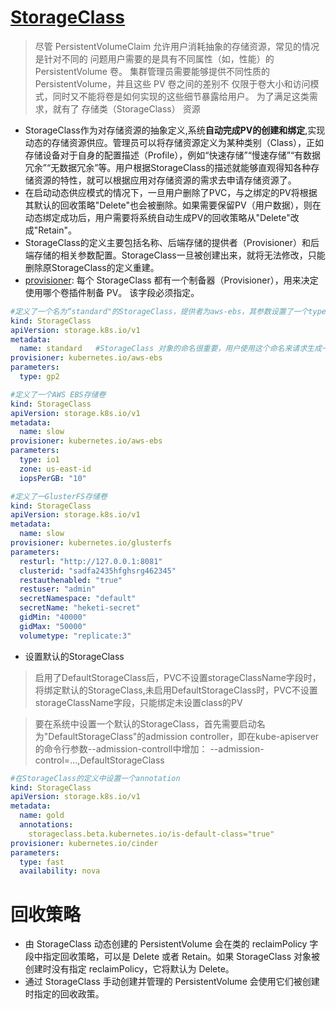 # [StorageClass](https://v1-21.docs.kubernetes.io/zh/docs/concepts/storage/storage-classes/)
>尽管 PersistentVolumeClaim 允许用户消耗抽象的存储资源，常见的情况是针对不同的 问题用户需要的是具有不同属性（如，性能）的 PersistentVolume 卷。 集群管理员需要能够提供不同性质的 PersistentVolume，并且这些 PV 卷之间的差别不 仅限于卷大小和访问模式，同时又不能将卷是如何实现的这些细节暴露给用户。 为了满足这类需求，就有了 存储类（StorageClass） 资源
* StorageClass作为对存储资源的抽象定义,系统**自动完成PV的创建和绑定**,实现动态的存储资源供应。管理员可以将存储资源定义为某种类别（Class），正如存储设备对于自身的配置描述（Profile），例如“快速存储”“慢速存储”“有数据冗余”“无数据冗余”等。用户根据StorageClass的描述就能够直观得知各种存储资源的特性，就可以根据应用对存储资源的需求去申请存储资源了。
* 在启动动态供应模式的情况下，一旦用户删除了PVC，与之绑定的PV将根据其默认的回收策略"Delete"也会被删除。如果需要保留PV（用户数据），则在动态绑定成功后，用户需要将系统自动生成PV的回收策略从"Delete"改成"Retain"。
* StorageClass的定义主要包括名称、后端存储的提供者（Provisioner）和后端存储的相关参数配置。StorageClass一旦被创建出来，就将无法修改，只能删除原StorageClass的定义重建。
* [provisioner](https://v1-21.docs.kubernetes.io/zh/docs/concepts/storage/storage-classes/#provisioner): 每个 StorageClass 都有一个制备器（Provisioner），用来决定使用哪个卷插件制备 PV。 该字段必须指定。
```yml
#定义了一个名为“standard"的StorageClass，提供者为aws-ebs，其参数设置了一个type=gp2
kind: StorageClass
apiVersion: storage.k8s.io/v1
metadata:
  name: standard   #StorageClass 对象的命名很重要，用户使用这个命名来请求生成一个特定的类
provisioner: kubernetes.io/aws-ebs
parameters:
  type: gp2
```
```yml
#定义了一个AWS EBS存储卷
kind: StorageClass
apiVersion: storage.k8s.io/v1
metadata:
  name: slow
provisioner: kubernetes.io/aws-ebs
parameters:
  type: io1
  zone: us-east-id
  iopsPerGB: "10"
```
```yml
#定义了一GlusterFS存储卷
kind: StorageClass
apiVersion: storage.k8s.io/v1
metadata:
  name: slow
provisioner: kubernetes.io/glusterfs
parameters:
  resturl: "http://127.0.0.1:8081"
  clusterid: "sadfa2435hfghsrg462345"
  restauthenabled: "true"
  restuser: "admin"
  secretNamespace: "default"
  secretName: "heketi-secret"
  gidMin: "40000"
  gidMax: "50000"
  volumetype: "replicate:3"
```

* 设置默认的StorageClass
>启用了DefaultStorageClass后，PVC不设置storageClassName字段时，将绑定默认的StorageClass,未启用DefaultStorageClass时，PVC不设置storageClassName字段，只能绑定未设置class的PV

>要在系统中设置一个默认的StorageClass，首先需要启动名为"DefaultStorageClass"的admission controller，即在kube-apiserver的命令行参数--admission-controll中增加：
--admission-control=...,DefaultStorageClass
```yml
#在StorageClass的定义中设置一个annotation
kind: StorageClass
apiVersion: storage.k8s.io/v1
metadata:
  name: gold
  annotations:
    storageclass.beta.kubernetes.io/is-default-class="true"
provisioner: kubernetes.io/cinder
parameters:
  type: fast
  availability: nova
```

# 回收策略
* 由 StorageClass 动态创建的 PersistentVolume 会在类的 reclaimPolicy 字段中指定回收策略，可以是 Delete 或者 Retain。如果 StorageClass 对象被创建时没有指定 reclaimPolicy，它将默认为 Delete。
* 通过 StorageClass 手动创建并管理的 PersistentVolume 会使用它们被创建时指定的回收政策。

